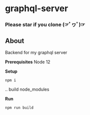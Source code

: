 # graphql-server
### Please star if you clone (☞ﾟヮﾟ)☞
## About
Backend for my graphql server

__Prerequisites__
Node 12

__Setup__
```
npm i
```
.. build node_modules

__Run__
```
npm run build
```
